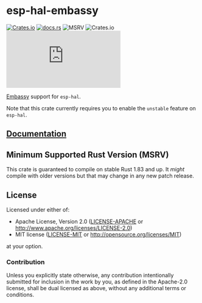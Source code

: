 # esp-hal-embassy

[![Crates.io](https://img.shields.io/crates/v/esp-hal-embassy?labelColor=1C2C2E&color=C96329&logo=Rust&style=flat-square)](https://crates.io/crates/esp-hal-embassy)
[![docs.rs](https://img.shields.io/docsrs/esp-hal-embassy?labelColor=1C2C2E&color=C96329&logo=rust&style=flat-square)](https://docs.rs/esp-hal-embassy)
![MSRV](https://img.shields.io/badge/MSRV-1.83-blue?labelColor=1C2C2E&style=flat-square)
![Crates.io](https://img.shields.io/crates/l/esp-hal-embassy?labelColor=1C2C2E&style=flat-square)
[![Matrix](https://img.shields.io/matrix/esp-rs:matrix.org?label=join%20matrix&labelColor=1C2C2E&color=BEC5C9&logo=matrix&style=flat-square)](https://matrix.to/#/#esp-rs:matrix.org)

[Embassy] support for `esp-hal`.

Note that this crate currently requires you to enable the `unstable` feature on `esp-hal`.

[embassy]: https://github.com/embassy-rs/embassy

## [Documentation]

[documentation]: https://docs.rs/esp-hal-embassy/

## Minimum Supported Rust Version (MSRV)

This crate is guaranteed to compile on stable Rust 1.83 and up. It _might_
compile with older versions but that may change in any new patch release.

## License

Licensed under either of:

- Apache License, Version 2.0 ([LICENSE-APACHE](../LICENSE-APACHE) or http://www.apache.org/licenses/LICENSE-2.0)
- MIT license ([LICENSE-MIT](../LICENSE-MIT) or http://opensource.org/licenses/MIT)

at your option.

### Contribution

Unless you explicitly state otherwise, any contribution intentionally submitted for inclusion in
the work by you, as defined in the Apache-2.0 license, shall be dual licensed as above, without
any additional terms or conditions.
